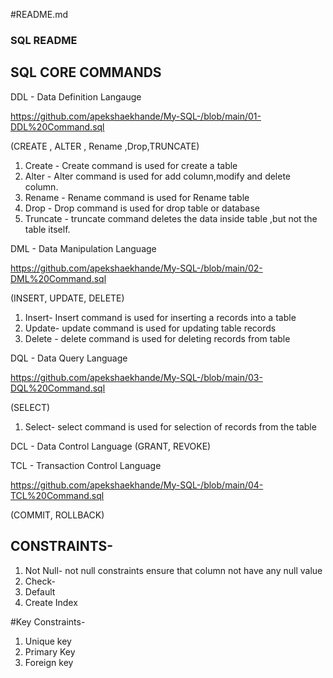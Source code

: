 #README.md
### SQL README
## SQL CORE COMMANDS
DDL - Data Definition Langauge

https://github.com/apekshaekhande/My-SQL-/blob/main/01-DDL%20Command.sql

(CREATE , ALTER , Rename ,Drop,TRUNCATE)
1) Create   - Create command is used for create a table 
2) Alter    - Alter command is used for add column,modify and delete column.
3) Rename   - Rename command is used for Rename table
4) Drop     - Drop command is used for drop table or database
5) Truncate - truncate command deletes the data inside table ,but not the table itself.

DML - Data Manipulation Language 

https://github.com/apekshaekhande/My-SQL-/blob/main/02-DML%20Command.sql

(INSERT, UPDATE, DELETE)
1) Insert- Insert command is used for inserting a records into a table
2) Update- update command is used for updating table records 
3) Delete - delete command is used for deleting records from table

DQL - Data Query Language

https://github.com/apekshaekhande/My-SQL-/blob/main/03-DQL%20Command.sql

(SELECT)
1) Select- select command is used for selection of records from the table

DCL - Data Control Language
(GRANT, REVOKE)

TCL - Transaction Control Language

https://github.com/apekshaekhande/My-SQL-/blob/main/04-TCL%20Command.sql

(COMMIT, ROLLBACK)

## CONSTRAINTS-
1) Not Null- not null constraints ensure that column not have any null value
2) Check-
3) Default
4) Create Index

#Key Constraints-
1) Unique key
2) Primary Key
3) Foreign key
